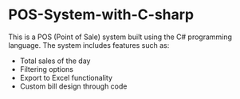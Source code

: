 # POS-System-with-C-sharp
This is a POS (Point of Sale) system built using the C# programming language. The system includes features such as:

- Total sales of the day
- Filtering options
- Export to Excel functionality
- Custom bill design through code
